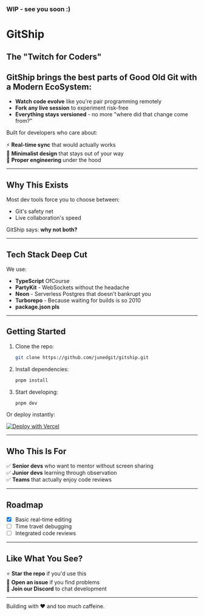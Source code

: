 ### **WIP - see you soon :)**

# GitShip

## **The "Twitch for Coders"**

## GitShip brings the best parts of Good Old Git with a Modern EcoSystem:

- **Watch code evolve** like you're pair programming remotely
- **Fork any live session** to experiment risk-free
- **Everything stays versioned** - no more "where did that change come from?"

Built for developers who care about:

⚡️ **Real-time sync** that would actually works  
🧠 **Minimalist design** that stays out of your way  
🔧 **Proper engineering** under the hood

---

## Why This Exists

Most dev tools force you to choose between:

- Git's safety net
- Live collaboration's speed

GitShip says: **why not both?**

---

## Tech Stack Deep Cut

We use:

- **TypeScript** OfCourse
- **PartyKit** - WebSockets without the headache
- **Neon** - Serverless Postgres that doesn't bankrupt you
- **Turborepo** - Because waiting for builds is so 2010
- **package.json pls**

---

## Getting Started

1. Clone the repo:
   ```bash
   git clone https://github.com/junedgit/gitship.git
   ```
2. Install dependencies:
   ```bash
   pnpm install
   ```
3. Start developing:
   ```bash
   pnpm dev
   ```

Or deploy instantly:

[![Deploy with Vercel](https://vercel.com/button)](https://vercel.com/new/clone?repository-url=https://github.com/yourname/gitship)

---

## Who This Is For

✅ **Senior devs** who want to mentor without screen sharing  
✅ **Junior devs** learning through observation  
✅ **Teams** that actually enjoy code reviews

---

## Roadmap

- [x] Basic real-time editing
- [ ] Time travel debugging
- [ ] Integrated code reviews

---

## Like What You See?

⭐ **Star the repo** if you'd use this  
🐛 **Open an issue** if you find problems  
💬 **Join our Discord** to chat development

---

Building with ❤️ and too much caffeine.
